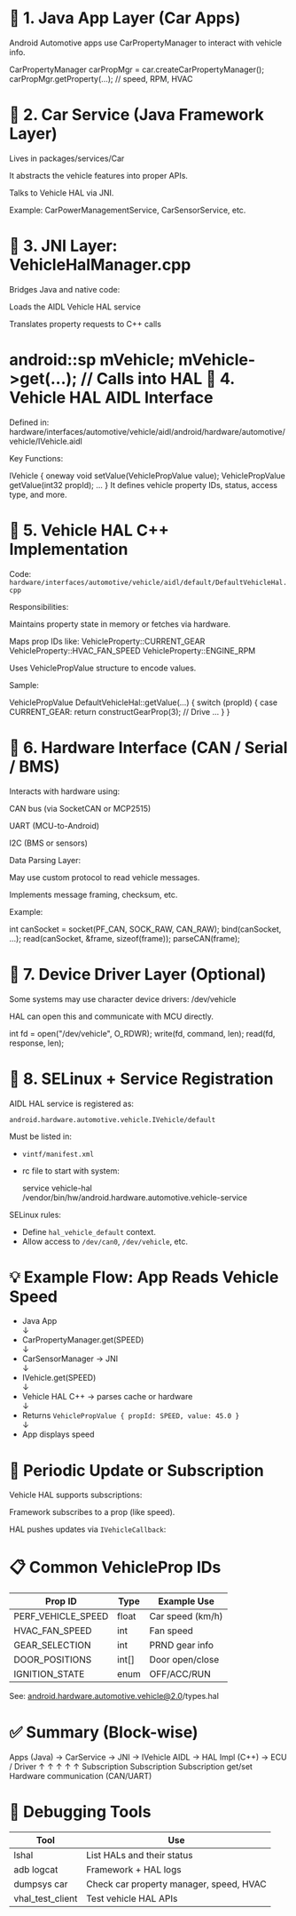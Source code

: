 🔹 1. Java App Layer (Car Apps)
======================================================================================
Android Automotive apps use CarPropertyManager to interact with vehicle info.


CarPropertyManager carPropMgr = car.createCarPropertyManager();
carPropMgr.getProperty(...); // speed, RPM, HVAC


🔹 2. Car Service (Java Framework Layer)
======================================================================================
Lives in packages/services/Car

It abstracts the vehicle features into proper APIs.

Talks to Vehicle HAL via JNI.

Example:
CarPowerManagementService, CarSensorService, etc.

🔹 3. JNI Layer: VehicleHalManager.cpp
======================================================================================
Bridges Java and native code:

Loads the AIDL Vehicle HAL service

Translates property requests to C++ calls


android::sp<IVehicle> mVehicle;
mVehicle->get(...);  // Calls into HAL
🔹 4. Vehicle HAL AIDL Interface
======================================================================================
Defined in:
hardware/interfaces/automotive/vehicle/aidl/android/hardware/automotive/vehicle/IVehicle.aidl

Key Functions:

IVehicle {
    oneway void setValue(VehiclePropValue value);
    VehiclePropValue getValue(int32 propId);
    ...
}
It defines vehicle property IDs, status, access type, and more.

🔹 5. Vehicle HAL C++ Implementation
======================================================================================
Code:
`hardware/interfaces/automotive/vehicle/aidl/default/DefaultVehicleHal.cpp`

Responsibilities:

Maintains property state in memory or fetches via hardware.

Maps prop IDs like:
    VehicleProperty::CURRENT_GEAR
    VehicleProperty::HVAC_FAN_SPEED
    VehicleProperty::ENGINE_RPM

Uses VehiclePropValue structure to encode values.

Sample:

VehiclePropValue DefaultVehicleHal::getValue(...) {
    switch (propId) {
        case CURRENT_GEAR:
            return constructGearProp(3); // Drive
        ...
    }
}


🔹 6. Hardware Interface (CAN / Serial / BMS)
======================================================================================
Interacts with hardware using:

CAN bus (via SocketCAN or MCP2515)

UART (MCU-to-Android)

I2C (BMS or sensors)

Data Parsing Layer:

May use custom protocol to read vehicle messages.

Implements message framing, checksum, etc.

Example:


int canSocket = socket(PF_CAN, SOCK_RAW, CAN_RAW);
bind(canSocket, ...);
read(canSocket, &frame, sizeof(frame));
parseCAN(frame);

🔹 7. Device Driver Layer (Optional)
======================================================================================
Some systems may use character device drivers: /dev/vehicle

HAL can open this and communicate with MCU directly.


int fd = open("/dev/vehicle", O_RDWR);
write(fd, command, len);
read(fd, response, len);

🔐 8. SELinux + Service Registration
======================================================================================
AIDL HAL service is registered as:

    android.hardware.automotive.vehicle.IVehicle/default

Must be listed in:

- `vintf/manifest.xml`
- rc file to start with system:

    service vehicle-hal /vendor/bin/hw/android.hardware.automotive.vehicle-service

SELinux rules:

- Define `hal_vehicle_default` context.
- Allow access to `/dev/can0`, `/dev/vehicle`, etc.

💡 Example Flow: App Reads Vehicle Speed
======================================================================================

- Java App  
  ↓  
- CarPropertyManager.get(SPEED)  
  ↓  
- CarSensorManager → JNI  
  ↓  
- IVehicle.get(SPEED)  
  ↓  
- Vehicle HAL C++ → parses cache or hardware  
  ↓  
- Returns `VehiclePropValue { propId: SPEED, value: 45.0 }`  
  ↓  
- App displays speed


🔁 Periodic Update or Subscription
======================================================================================
Vehicle HAL supports subscriptions:

Framework subscribes to a prop (like speed).

HAL pushes updates via `IVehicleCallback`:

📋 Common VehicleProp IDs
======================================================================================

| Prop ID              | Type    | Example Use           |
|----------------------|---------|-----------------------|
| PERF_VEHICLE_SPEED   | float   | Car speed (km/h)      |
| HVAC_FAN_SPEED       | int     | Fan speed             |
| GEAR_SELECTION       | int     | PRND gear info        |
| DOOR_POSITIONS       | int[]   | Door open/close       |
| IGNITION_STATE       | enum    | OFF/ACC/RUN           |

See:
android.hardware.automotive.vehicle@2.0/types.hal

✅ Summary (Block-wise)
======================================================================================

Apps (Java)  →  CarService  →  JNI  →  IVehicle AIDL  →  HAL Impl (C++)  →  ECU / Driver
      ↑             ↑             ↑            ↑                ↑
  Subscription   Subscription   Subscription   get/set   Hardware communication (CAN/UART)



🔧 Debugging Tools
======================================================================================

| Tool             | Use                                      |
|------------------|------------------------------------------|
| lshal            | List HALs and their status               |
| adb logcat       | Framework + HAL logs                     |
| dumpsys car      | Check car property manager, speed, HVAC  |
| vhal_test_client | Test vehicle HAL APIs                    |